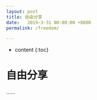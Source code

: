 ```yaml
---
layout: post
title: 自由分享
date:   2019-3-31 00:00:00 +0800
permalink: /freedom/

---
```


* content
{:toc}

自由分享
=====================

......
